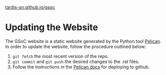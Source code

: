 [tardis-sn.github.io/gsoc](https://tardis-sn.github.io/gsoc/)

Updating the Website
====================

The GSoC website is a static website generated by the Python tool [Pelican](
<https://docs.getpelican.com/en/latest/index.html>).
In order to update the website, follow the procedure outlined below:

1. `git fetch` the most recent version of the repo.
2. `git commit` and `git push` the desired changes to the .rst files.
3. Follow the instructions in the [Pelican docs](<https://docs.getpelican.com/en/latest/tips.html#publishing-to-github>) for deploying to github.
